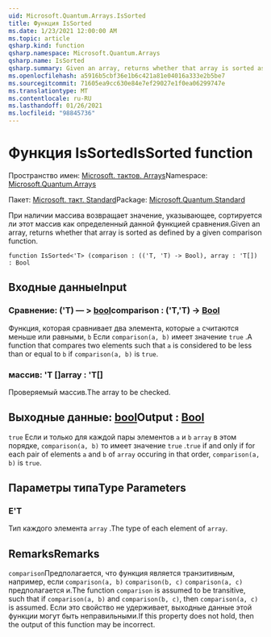 ```yaml
---
uid: Microsoft.Quantum.Arrays.IsSorted
title: Функция IsSorted
ms.date: 1/23/2021 12:00:00 AM
ms.topic: article
qsharp.kind: function
qsharp.namespace: Microsoft.Quantum.Arrays
qsharp.name: IsSorted
qsharp.summary: Given an array, returns whether that array is sorted as defined by a given comparison function.
ms.openlocfilehash: a5916b5cbf36e1b6c421a81e04016a333e2b5be7
ms.sourcegitcommit: 71605ea9cc630e84e7ef29027e1f0ea06299747e
ms.translationtype: MT
ms.contentlocale: ru-RU
ms.lasthandoff: 01/26/2021
ms.locfileid: "98845736"
---
```

# <a name="issorted-function"></a><span data-ttu-id="f2319-102">Функция IsSorted</span><span class="sxs-lookup"><span data-stu-id="f2319-102">IsSorted function</span></span>

<span data-ttu-id="f2319-103">Пространство имен: [Microsoft. тактов. Arrays](xref:Microsoft.Quantum.Arrays)</span><span class="sxs-lookup"><span data-stu-id="f2319-103">Namespace: [Microsoft.Quantum.Arrays](xref:Microsoft.Quantum.Arrays)</span></span>

<span data-ttu-id="f2319-104">Пакет: [Microsoft. такт. Standard](https://nuget.org/packages/Microsoft.Quantum.Standard)</span><span class="sxs-lookup"><span data-stu-id="f2319-104">Package: [Microsoft.Quantum.Standard](https://nuget.org/packages/Microsoft.Quantum.Standard)</span></span>


<span data-ttu-id="f2319-105">При наличии массива возвращает значение, указывающее, сортируется ли этот массив как определенный данной функцией сравнения.</span><span class="sxs-lookup"><span data-stu-id="f2319-105">Given an array, returns whether that array is sorted as defined by a given comparison function.</span></span>

```qsharp
function IsSorted<'T> (comparison : (('T, 'T) -> Bool), array : 'T[]) : Bool
```


## <a name="input"></a><span data-ttu-id="f2319-106">Входные данные</span><span class="sxs-lookup"><span data-stu-id="f2319-106">Input</span></span>

### <a name="comparison--tt---bool"></a><span data-ttu-id="f2319-107">Сравнение: ('T) — > [bool](xref:microsoft.quantum.lang-ref.bool)</span><span class="sxs-lookup"><span data-stu-id="f2319-107">comparison : ('T,'T) -> [Bool](xref:microsoft.quantum.lang-ref.bool)</span></span>

<span data-ttu-id="f2319-108">Функция, которая сравнивает два элемента, которые `a` считаются меньше или равными, `b` Если `comparison(a, b)` имеет значение `true` .</span><span class="sxs-lookup"><span data-stu-id="f2319-108">A function that compares two elements such that `a` is considered to be less than or equal to `b` if `comparison(a, b)` is `true`.</span></span>


### <a name="array--t"></a><span data-ttu-id="f2319-109">массив: 'T []</span><span class="sxs-lookup"><span data-stu-id="f2319-109">array : 'T[]</span></span>

<span data-ttu-id="f2319-110">Проверяемый массив.</span><span class="sxs-lookup"><span data-stu-id="f2319-110">The array to be checked.</span></span>



## <a name="output--bool"></a><span data-ttu-id="f2319-111">Выходные данные: [bool](xref:microsoft.quantum.lang-ref.bool)</span><span class="sxs-lookup"><span data-stu-id="f2319-111">Output : [Bool](xref:microsoft.quantum.lang-ref.bool)</span></span>

<span data-ttu-id="f2319-112">`true` Если и только для каждой пары элементов `a` и `b` `array` в этом порядке, `comparison(a, b)` то имеет значение `true` .</span><span class="sxs-lookup"><span data-stu-id="f2319-112">`true` if and only if for each pair of elements `a` and `b` of `array` occuring in that order, `comparison(a, b)` is `true`.</span></span>

## <a name="type-parameters"></a><span data-ttu-id="f2319-113">Параметры типа</span><span class="sxs-lookup"><span data-stu-id="f2319-113">Type Parameters</span></span>

### <a name="t"></a><span data-ttu-id="f2319-114">Е</span><span class="sxs-lookup"><span data-stu-id="f2319-114">'T</span></span>

<span data-ttu-id="f2319-115">Тип каждого элемента `array` .</span><span class="sxs-lookup"><span data-stu-id="f2319-115">The type of each element of `array`.</span></span>

## <a name="remarks"></a><span data-ttu-id="f2319-116">Remarks</span><span class="sxs-lookup"><span data-stu-id="f2319-116">Remarks</span></span>

<span data-ttu-id="f2319-117">`comparison`Предполагается, что функция является транзитивным, например, если `comparison(a, b)` `comparison(b, c)` `comparison(a, c)` предполагается и.</span><span class="sxs-lookup"><span data-stu-id="f2319-117">The function `comparison` is assumed to be transitive, such that if `comparison(a, b)` and `comparison(b, c)`, then `comparison(a, c)` is assumed.</span></span> <span data-ttu-id="f2319-118">Если это свойство не удерживает, выходные данные этой функции могут быть неправильными.</span><span class="sxs-lookup"><span data-stu-id="f2319-118">If this property does not hold, then the output of this function may be incorrect.</span></span>